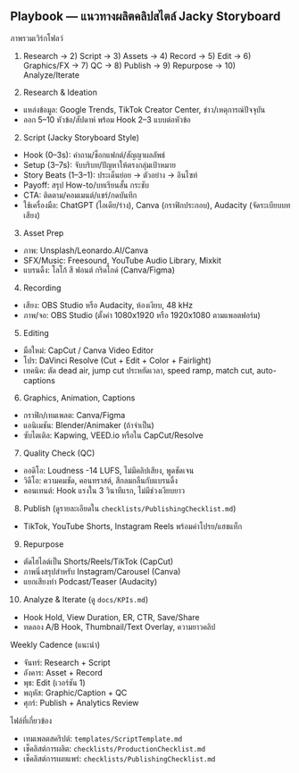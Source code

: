 ## Playbook — แนวทางผลิตคลิปสไตล์ Jacky Storyboard

ภาพรวมเวิร์กโฟลว์
1) Research → 2) Script → 3) Assets → 4) Record → 5) Edit → 6) Graphics/FX → 7) QC → 8) Publish → 9) Repurpose → 10) Analyze/Iterate

1) Research & Ideation
- แหล่งข้อมูล: Google Trends, TikTok Creator Center, ข่าว/เหตุการณ์ปัจจุบัน
- ออก 5–10 หัวข้อ/สัปดาห์ พร้อม Hook 2–3 แบบต่อหัวข้อ

2) Script (Jacky Storyboard Style)
- Hook (0–3s): คำถาม/ช็อกแฟกต์/สัญญาผลลัพธ์
- Setup (3–7s): จับบริบท/ปัญหาให้ตรงกลุ่มเป้าหมาย
- Story Beats (1–3–1): ประเด็นย่อย → ตัวอย่าง → อินไซท์
- Payoff: สรุป How-to/บทเรียนสั้น กระชับ
- CTA: ติดตาม/คอมเมนต์/แชร์/กดบันทึก
- ใช้เครื่องมือ: ChatGPT (ไอเดีย/ร่าง), Canva (กราฟิกประกอบ), Audacity (จัดระเบียบบทเสียง)

3) Asset Prep
- ภาพ: Unsplash/Leonardo.AI/Canva
- SFX/Music: Freesound, YouTube Audio Library, Mixkit
- แบรนดิ้ง: โลโก้ สี ฟอนต์ กริดไกด์ (Canva/Figma)

4) Recording
- เสียง: OBS Studio หรือ Audacity, ห้องเงียบ, 48 kHz
- ภาพ/จอ: OBS Studio (ตั้งค่า 1080x1920 หรือ 1920x1080 ตามแพลตฟอร์ม)

5) Editing
- มือใหม่: CapCut / Canva Video Editor
- โปร: DaVinci Resolve (Cut + Edit + Color + Fairlight)
- เทคนิค: ตัด dead air, jump cut ประหยัดเวลา, speed ramp, match cut, auto-captions

6) Graphics, Animation, Captions
- กราฟิก/เทมเพลต: Canva/Figma
- แอนิเมชัน: Blender/Animaker (ถ้าจำเป็น)
- ซับไตเติล: Kapwing, VEED.io หรือใน CapCut/Resolve

7) Quality Check (QC)
- ออดิโอ: Loudness -14 LUFS, ไม่มีคลิปเสียง, พูดชัดเจน
- วิดีโอ: ความคมชัด, คอนทราสต์, สีกลมกลืนกับแบรนดิ้ง
- คอนเทนต์: Hook แรงใน 3 วินาทีแรก, ไม่มีช่วงเงียบยาว

8) Publish (ดูรายละเอียดใน `checklists/PublishingChecklist.md`)
- TikTok, YouTube Shorts, Instagram Reels พร้อมคำโปรย/แฮชแท็ก

9) Repurpose
- ตัดไฮไลต์เป็น Shorts/Reels/TikTok (CapCut)
- ภาพนิ่งสรุปสำหรับ Instagram/Carousel (Canva)
- แยกเสียงทำ Podcast/Teaser (Audacity)

10) Analyze & Iterate (ดู `docs/KPIs.md`)
- Hook Hold, View Duration, ER, CTR, Save/Share
- ทดลอง A/B Hook, Thumbnail/Text Overlay, ความยาวคลิป

Weekly Cadence (แนะนำ)
- จันทร์: Research + Script
- อังคาร: Asset + Record
- พุธ: Edit (เวอร์ชัน 1)
- พฤหัส: Graphic/Caption + QC
- ศุกร์: Publish + Analytics Review

ไฟล์ที่เกี่ยวข้อง
- เทมเพลตสคริปต์: `templates/ScriptTemplate.md`
- เช็คลิสต์การผลิต: `checklists/ProductionChecklist.md`
- เช็คลิสต์การเผยแพร่: `checklists/PublishingChecklist.md`